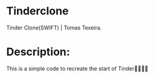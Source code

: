 # Tinderclone
Tinder Clone(SWIFT) | Tomas Texeira.

# Description:
This is a simple code to recreate the start of Tinder🧑🏻‍💻🔥
